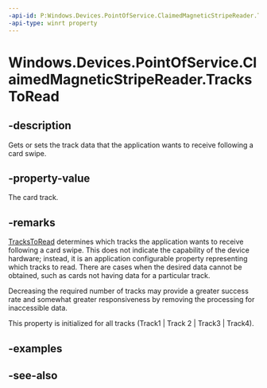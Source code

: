 ----api-id: P:Windows.Devices.PointOfService.ClaimedMagneticStripeReader.TracksToRead
-api-type: winrt property
---<!-- Property syntaxpublic Windows.Devices.PointOfService.MagneticStripeReaderTrackIds TracksToRead { get;  set; }--># Windows.Devices.PointOfService.ClaimedMagneticStripeReader.TracksToRead## -descriptionGets or sets the track data that the application wants to receive following a card swipe.## -property-valueThe card track.## -remarks[TracksToRead](claimedmagneticstripereader_trackstoread.md) determines which tracks the application wants to receive following a card swipe. This does not indicate the capability of the device hardware; instead, it is an application configurable property representing which tracks to read. There are cases when the desired data cannot be obtained, such as cards not having data for a particular track.Decreasing the required number of tracks may provide a greater success rate and somewhat greater responsiveness by removing the processing for inaccessible data.This property is initialized for all tracks (Track1 | Track 2 | Track3 | Track4).## -examples## -see-also
